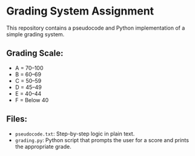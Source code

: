 # Grading System Assignment

This repository contains a pseudocode and Python implementation of a simple grading system.

## Grading Scale:
- A = 70–100  
- B = 60–69  
- C = 50–59  
- D = 45–49  
- E = 40–44  
- F = Below 40

## Files:
- `pseudocode.txt`: Step-by-step logic in plain text.
- `grading.py`: Python script that prompts the user for a score and prints the appropriate grade.
